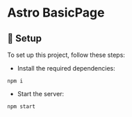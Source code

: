 # Astro BasicPage

## 💾 Setup
To set up this project, follow these steps:


- Install the required dependencies:

```
npm i
```

- Start the server:
```
npm start
```
